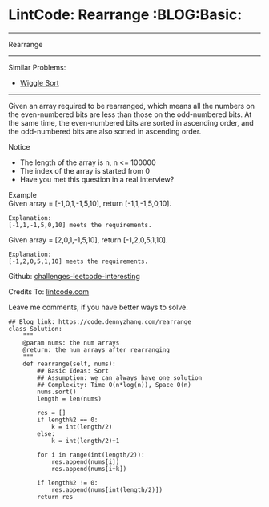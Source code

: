 # LintCode: Rearrange     :BLOG:Basic:


---

Rearrange  

---

Similar Problems:  
-   [Wiggle Sort](https://code.dennyzhang.com/wiggle-sort)

---

Given an array required to be rearranged, which means all the numbers on the even-numbered bits are less than those on the odd-numbered bits. At the same time, the even-numbered bits are sorted in ascending order, and the odd-numbered bits are also sorted in ascending order.  

Notice  
-   The length of the array is n, n <= 100000
-   The index of the array is started from 0
-   Have you met this question in a real interview?

Example  
Given array = [-1,0,1,-1,5,10], return [-1,1,-1,5,0,10].  

    Explanation:
    [-1,1,-1,5,0,10] meets the requirements.

Given array = [2,0,1,-1,5,10], return [-1,2,0,5,1,10].  

    Explanation:
    [-1,2,0,5,1,10] meets the requirements.

Github: [challenges-leetcode-interesting](https://github.com/DennyZhang/challenges-leetcode-interesting/tree/master/rearrange)  

Credits To: [lintcode.com](http://www.lintcode.com/en/problem/rearrange/)  

Leave me comments, if you have better ways to solve.  

    ## Blog link: https://code.dennyzhang.com/rearrange
    class Solution:
        """
        @param nums: the num arrays 
        @return: the num arrays after rearranging
        """
        def rearrange(self, nums):
            ## Basic Ideas: Sort
            ## Assumption: we can always have one solution
            ## Complexity: Time O(n*log(n)), Space O(n)
            nums.sort()
            length = len(nums)
    
            res = []
            if length%2 == 0:
                k = int(length/2)
            else:
                k = int(length/2)+1
    
            for i in range(int(length/2)):
                res.append(nums[i])
                res.append(nums[i+k])
    
            if length%2 != 0:
                res.append(nums[int(length/2)])
            return res